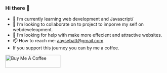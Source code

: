 ### Hi there 👋


- 🌱 I’m currently learning web development and Javascript/
- 👯 I’m looking to collaborate on to project to imporve my self on webdeveleopment.
- 🤔 I’m looking for help with make more effecient and attractive websites. 
- 📫 How to reach me: aaysebatt@gmail.com
- If you support this journey you can by me a coffee.




<a href="https://www.buymeacoffee.com/aysebat" target="_blank"><img src="https://cdn.buymeacoffee.com/buttons/default-orange.png" alt="Buy Me A Coffee" height="41" width="174"></a>
